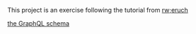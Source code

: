 This project is an exercise following the tutorial from [rw;eruch](https://www.robinwieruch.de/graphql-apollo-server-tutorial)


[the GraphQL schema](https://graphql.github.io/learn/schema/)